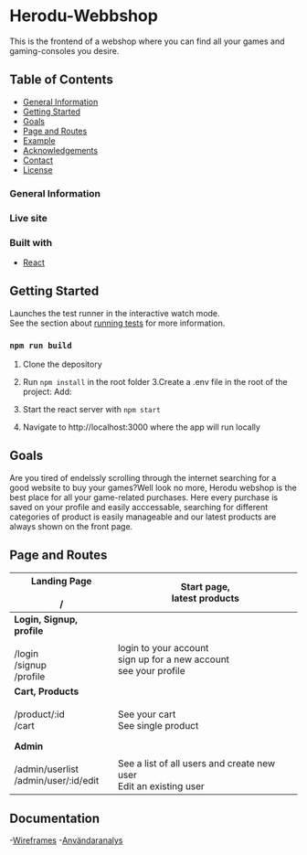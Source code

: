 # Herodu-Webbshop

This is the frontend of a webshop where you can find all your games and gaming-consoles you desire.

## Table of Contents

- [General Information](#general-information)
- [Getting Started](#getting-started)
- [Goals](#goals)
- [Page and Routes](#[page-and-routes])
- [Example](#example)
- [Acknowledgements](#acknowledgements)
- [Contact](#contact)
- [License](#license)


### General Information

### Live site


### Built with

- [React](https://reactjs.org)




## Getting Started

Launches the test runner in the interactive watch mode.\
See the section about [running tests](https://facebook.github.io/create-react-app/docs/running-tests) for more information.

### `npm run build`

1. Clone the depository
2. Run ``` npm install ``` in the root folder
3.Create a .env file in the root of the project:
Add:



4. Start the react server with ``` npm start ```



5. Navigate to http://localhost:3000 where the app will run locally


## Goals

Are you tired of endelssly scrolling through the internet searching for a good website to buy your games?Well look no more, Herodu webshop is the best place for all your game-related purchases. Here every purchase is saved on your profile and easily acccessable, searching for different categories of product is easily manageable and our latest products are always shown on the front page.

## Page and Routes

| **Landing Page**<br><br>/                                       | Start page,<br>latest products                                                 |
|-----------------------------------------------------------------|--------------------------------------------------------------------------------|
| **Login, Signup, profile**<br><br>/login<br>/signup<br>/profile | <br><br>login to your account<br>sign up for a new account<br>see your profile |
| **Cart, Products**<br><br>/product/:id<br>/cart                 | <br><br>See your cart<br>See single product                                    |
| **Admin**<br><br>/admin/userlist<br>/admin/user/:id/edit        | <br><br>See a list of all users and create new user<br>Edit an existing user   |



## Documentation
-[Wireframes](https://www.figma.com/file/pEbz0xOVfCItDweQK0TKKL/Wireframe-Herodu?node-id=0%3A1)
-[Användaranalys](https://docs.google.com/forms/d/1oT3_jQ2dVydGMrW-QuHAQ2BuvFysEnh6YSTY9n9wFio/edit#responses)




